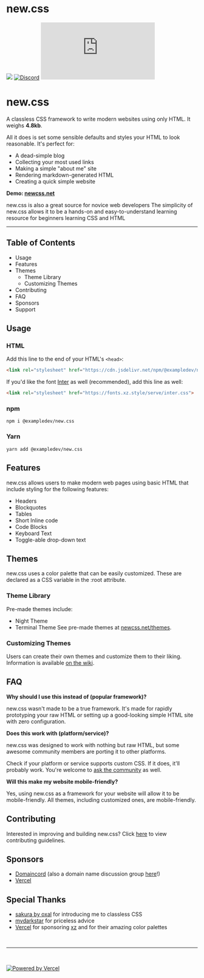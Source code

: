 # new.css

[![](https://data.jsdelivr.com/v1/package/npm/@exampledev/new.css/badge?style=rounded)](https://www.jsdelivr.com/package/npm/@exampledev/new.css)  [![Discord](https://img.shields.io/discord/711011676702376001?color=7289DA&logo=discord&logoColor=fff)](https://discord.gg/hhuuC4w) ![GitHub stars](https://img.shields.io/github/stars/xz/new.css?style=social)

# new.css

A classless CSS framework to write modern websites using only HTML. It weighs **4.8kb**.

All it does is set some sensible defaults and styles your HTML to look reasonable. It's perfect for:

- A dead-simple blog
- Collecting your most used links
- Making a simple "about me" site
- Rendering markdown-generated HTML
- Creating a quick simple website

**Demo: [newcss.net](https://newcss.net/?ref=github_demo)**

new.css is also a great source for novice web developers
The simplicity of new.css allows it to be a hands-on and easy-to-understand learning resource for beginners learning CSS and HTML

---

## Table of Contents

- Usage
- Features
- Themes
    - Theme Library
    - Customizing Themes
- Contributing
- FAQ
- Sponsors
- Support

## Usage

### HTML

Add this line to the end of your HTML's `<head>`:

```html
<link rel="stylesheet" href="https://cdn.jsdelivr.net/npm/@exampledev/new.css@1/new.min.css">
```

If you'd like the font [Inter](https://rsms.me/inter) as well (recommended), add this line as well:

```html
<link rel="stylesheet" href="https://fonts.xz.style/serve/inter.css">
```

### npm

```shell
npm i @exampledev/new.css
```

### Yarn

```shell
yarn add @exampledev/new.css
```
## Features

new.css allows users to make modern web pages using basic HTML that include styling for the following features:
- Headers
- Blockquotes
- Tables
- Short Inline code
- Code Blocks
- Keyboard Text
- Toggle-able drop-down text

## Themes

new.css uses a color palette that can be easily customized. These are declared as a CSS variable in the :root attribute.

### Theme Library

Pre-made themes include:
- Night Theme
- Terminal Theme
See pre-made themes at [newcss.net/themes](https://newcss.net/themes/).

### Customizing Themes

Users can create their own themes and customize them to their liking.
Information is available [on the wiki](https://github.com/xz/new.css/wiki/Customizing-Themes).

## FAQ

**Why should I use this instead of (popular framework)?**

new.css wasn't made to be a true framework. It's made for rapidly prototyping your raw HTML or setting up a good-looking simple HTML site with zero configuration.

**Does this work with (platform/service)?**

new.css was designed to work with nothing but raw HTML, but some awesome community members are porting it to other platforms. 

Check if your platform or service supports custom CSS. If it does, it'll probably work. You're welcome to [ask the community](https://discord.gg/hhuuC4w) as well.

**Will this make my website mobile-friendly?**

Yes, using new.css as a framework for your website will allow it to be mobile-friendly.
All themes, including customized ones, are mobile-friendly.

## Contributing
Interested in improving and building new.css?
Click [here](https://github.com/xz/new.css/blob/master/CONTRIBUTING.md) to view contributing guidelines.

## Sponsors
- <a href="https://domaincord.org/?utm_source=xz&utm_campaign=new.css">Domaincord</a> (also a domain name discussion group <a href="https://discord.gg/239EP7G">here</a>!)
- <a href="https://vercel.com/?utm_source=xz&utm_campaign=new.css">Vercel</a>

## Special Thanks
- [sakura by oxal](https://github.com/oxalorg/sakura) for introducing me to classless CSS
- [mydarkstar](https://mydarkstar.net/) for priceless advice
- [Vercel](https://vercel.com/?utm_source=xz&utm_campaign=new.css) for sponsoring [xz](https://xz.style) and for their amazing color palettes

<br>
<hr>
<br>

<a href="https://vercel.com?utm_source=xz&amp;utm_campaign=new.css" target="_blank"><img src="https://vercel-badges.now.sh/powered-by-vercel.svg" alt="Powered by Vercel"></a>
